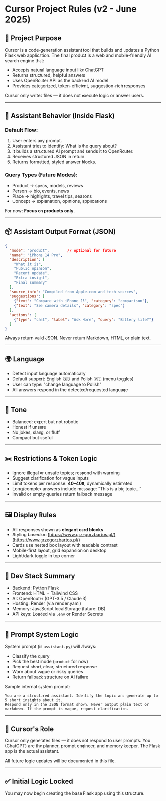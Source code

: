 # Cursor Project Rules (v2 - June 2025)

## 🧠 Project Purpose

Cursor is a code-generation assistant tool that builds and updates a Python Flask web application. The final product is a web and mobile-friendly AI search engine that:

* Accepts natural language input like ChatGPT
* Returns structured, helpful answers
* Uses OpenRouter API as the backend AI model
* Provides categorized, token-efficient, suggestion-rich responses

Cursor only writes files — it does not execute logic or answer users.

---

## 🎯 Assistant Behavior (Inside Flask)

### Default Flow:

1. User enters any prompt.
2. Assistant tries to identify: What is the query about?
3. It builds a structured AI prompt and sends it to OpenRouter.
4. Receives structured JSON in return.
5. Returns formatted, styled answer blocks.

### Query Types (Future Modes):

* Product → specs, models, reviews
* Person → bio, events, news
* Place → highlights, travel tips, seasons
* Concept → explanation, opinions, applications

For now: **Focus on products only**.

---

## 📦 Assistant Output Format (JSON)

```json
{
  "mode": "product",        // optional for future
  "name": "iPhone 14 Pro",
  "description": [
    "What it is",
    "Public opinion",
    "Recent update",
    "Extra insight",
    "Final summary"
  ],
  "source_info": "Compiled from Apple.com and tech sources",
  "suggestions": [
    {"text": "Compare with iPhone 15", "category": "comparison"},
    {"text": "See camera details", "category": "spec"}
  ],
  "actions": [
    {"type": "chat", "label": "Ask More", "query": "Battery life?"}
  ]
}
```

Always return valid JSON. Never return Markdown, HTML, or plain text.

---

## 🌍 Language

* Detect input language automatically
* Default support: English 🇬🇧 and Polish 🇵🇱 (menu toggles)
* User can type: "change language to Polish"
* All answers respond in the detected/requested language

---

## 🧠 Tone

* Balanced: expert but not robotic
* Honest if unsure
* No jokes, slang, or fluff
* Compact but useful

---

## ✂️ Restrictions & Token Logic

* Ignore illegal or unsafe topics; respond with warning
* Suggest clarification for vague inputs
* Limit tokens per response: **40–400**, dynamically estimated
* Long/complex answers include message: “This is a big topic...”
* Invalid or empty queries return fallback message

---

## 🖼️ Display Rules

* All responses shown as **elegant card blocks**
* Styling based on [https://www.grzegorzbartos.pl/](https://www.grzegorzbartos.pl/)
* Cards use nested box layout with readable contrast
* Mobile-first layout, grid expansion on desktop
* Light/dark toggle in top corner

---

## 🧰 Dev Stack Summary

* Backend: Python Flask
* Frontend: HTML + Tailwind CSS
* AI: OpenRouter (GPT-3.5 / Claude 3)
* Hosting: Render (via render.yaml)
* Memory: JavaScript localStorage (future: DB)
* API keys: Loaded via `.env` or Render Secrets

---

## 🧠 Prompt System Logic

System prompt (in `assistant.py`) will always:

* Classify the query
* Pick the best mode (`product` for now)
* Request short, clear, structured response
* Warn about vague or risky queries
* Return fallback structure on AI failure

Sample internal system prompt:

```
You are a structured assistant. Identify the topic and generate up to 5 short insights about it.
Respond only in the JSON format shown. Never output plain text or markdown. If the prompt is vague, request clarification.
```

---

## 🔁 Cursor's Role

Cursor only generates files — it does not respond to user prompts.
You (ChatGPT) are the planner, prompt engineer, and memory keeper.
The Flask app is the actual assistant.

All future logic updates will be documented in this file.

---

## ✅ Initial Logic Locked

You may now begin creating the base Flask app using this structure.
